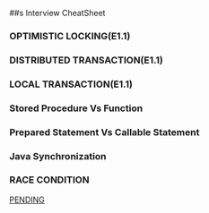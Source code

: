##s Interview CheatSheet

### OPTIMISTIC LOCKING(E1.1)

### DISTRIBUTED TRANSACTION(E1.1)

### LOCAL TRANSACTION(E1.1)

### Stored Procedure Vs Function

### Prepared Statement Vs Callable Statement

### Java Synchronization

### RACE CONDITION

[PENDING](https://medium.com/@vivekkadiyanits/java-lead-7-to-10-years-interview-mastery-covered-question-has-asked-in-more-than-9-service-base-d55ffbb0009c)
